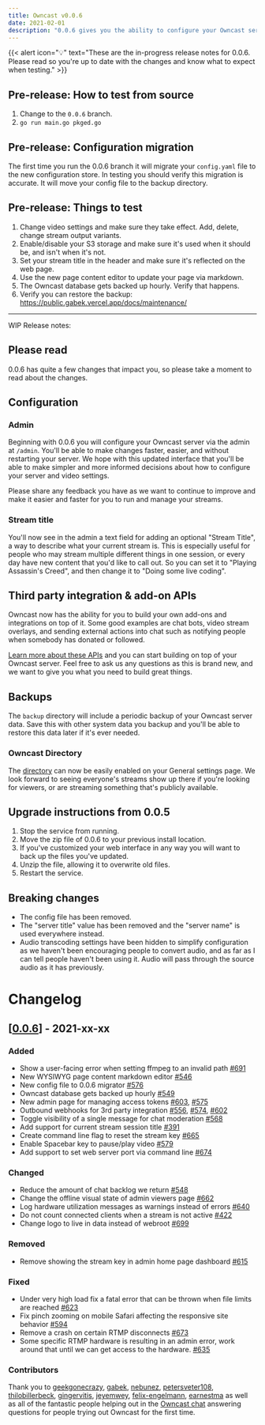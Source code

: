 ```yaml
---
title: Owncast v0.0.6
date: 2021-02-01
description: "0.0.6 gives you the ability to configure your Owncast server via the web and adds new 3rd party APIs for you to build upon."
---
```


{{< alert icon="💡" text="These are the in-progress release notes for 0.0.6.  Please read so you're up to date with the changes and know what to expect when testing." >}}

## Pre-release: How to test from source

1. Change to the `0.0.6` branch.
1. `go run main.go pkged.go`

## Pre-release: Configuration migration

The first time you run the 0.0.6 branch it will migrate your `config.yaml` file to the new configuration store. In testing you should verify this migration is accurate. It will move your config file to the backup directory.

## Pre-release: Things to test

1. Change video settings and make sure they take effect. Add, delete, change stream output variants.
1. Enable/disable your S3 storage and make sure it's used when it should be, and isn't when it's not.
1. Set your stream title in the header and make sure it's reflected on the web page.
1. Use the new page content editor to update your page via markdown.
1. The Owncast database gets backed up hourly. Verify that happens.
1. Verify you can restore the backup: https://public.gabek.vercel.app/docs/maintenance/

---

WIP Release notes:

## Please read

0.0.6 has quite a few changes that impact you, so please take a moment to read about the changes.

## Configuration

### Admin

Beginning with 0.0.6 you will configure your Owncast server via the admin at `/admin`. You'll be able to make changes faster, easier, and without restarting your server. We hope with this updated interface that you'll be able to make simpler and more informed decisions about how to configure your server and video settings.

Please share any feedback you have as we want to continue to improve and make it easier and faster for you to run and manage your streams.

### Stream title

You'll now see in the admin a text field for adding an optional "Stream Title", a way to describe what your current stream is. This is especially useful for people who may stream multiple different things in one session, or every day have new content that you'd like to call out. So you can set it to "Playing Assassin's Creed", and then change it to "Doing some live coding".

## Third party integration & add-on APIs

Owncast now has the ability for you to build your own add-ons and integrations on top of it. Some good examples are chat bots, video stream overlays, and sending external actions into chat such as notifying people when somebody has donated or followed.

[Learn more about these APIs](/thirdparty) and you can start building on top of your Owncast server. Feel free to ask us any questions as this is brand new, and we want to give you what you need to build great things.

## Backups

The `backup` directory will include a periodic backup of your Owncast server data. Save this with other system data you backup and you'll be able to restore this data later if it's ever needed.

### Owncast Directory

The [directory](https://directory.owncast.online) can now be easily enabled on your General settings page. We look forward to seeing everyone's streams show up there if you're looking for viewers, or are streaming something that's publicly available.

## Upgrade instructions from 0.0.5

1. Stop the service from running.
1. Move the zip file of 0.0.6 to your previous install location.
1. If you've customized your web interface in any way you will want to back up the files you've updated.
1. Unzip the file, allowing it to overwrite old files.
1. Restart the service.

## Breaking changes

- The config file has been removed.
- The "server title" value has been removed and the "server name" is used everywhere instead.
- Audio transcoding settings have been hidden to simplify configuration as we haven't been encouraging people to convert audio, and as far as I can tell people haven't been using it. Audio will pass through the source audio as it has previously.

# Changelog

## [[0.0.6](https://github.com/owncast/owncast/milestone/4)] - 2021-xx-xx

### Added

- Show a user-facing error when setting ffmpeg to an invalid path [#691](https://github.com/owncast/owncast/issues/691)
- New WYSIWYG page content markdown editor [#546](https://github.com/owncast/owncast/issues/546)
- New config file to 0.0.6 migrator [#576](https://github.com/owncast/owncast/issues/576)
- Owncast database gets backed up hourly [#549](https://github.com/owncast/owncast/issues/549)
- New admin page for managing access tokens [#603](https://github.com/owncast/owncast/issues/603), [#575](https://github.com/owncast/owncast/issues/575)
- Outbound webhooks for 3rd party integration [#556](https://github.com/owncast/owncast/issues/556), [#574](https://github.com/owncast/owncast/pull/574), [#602](https://github.com/owncast/owncast/issues/602)
- Toggle visibility of a single message for chat moderation [#568](https://github.com/owncast/owncast/issues/568)
- Add support for current stream session title [#391](https://github.com/owncast/owncast/issues/391)
- Create command line flag to reset the stream key [#665](https://github.com/owncast/owncast/issues/665)
- Enable Spacebar key to pause/play video [#579](https://github.com/owncast/owncast/issues/579)
- Add support to set web server port via command line [#674](https://github.com/owncast/owncast/issues/674)

### Changed

- Reduce the amount of chat backlog we return [#548](https://github.com/owncast/owncast/issues/548)
- Change the offline visual state of admin viewers page [#662](https://github.com/owncast/owncast/issues/662)
- Log hardware utilization messages as warnings instead of errors [#640](https://github.com/owncast/owncast/issues/640)
- Do not count connected clients when a stream is not active [#422](https://github.com/owncast/owncast/issues/422)
- Change logo to live in data instead of webroot [#699](https://github.com/owncast/owncast/issues/699)

### Removed

- Remove showing the stream key in admin home page dashboard [#615](https://github.com/owncast/owncast/issues/615)

### Fixed

- Under very high load fix a fatal error that can be thrown when file limits are reached [#623](https://github.com/owncast/owncast/issues/623)
- Fix pinch zooming on mobile Safari affecting the responsive site behavior [#594](https://github.com/owncast/owncast/issues/594)
- Remove a crash on certain RTMP disconnects [#673](https://github.com/owncast/owncast/issues/673)
- Some specific RTMP hardware is resulting in an admin error, work around that until we can get access to the hardware. [#635](https://github.com/owncast/owncast/issues/635)

### Contributors

Thank you to [geekgonecrazy](https://github.com/geekgonecrazy), [gabek](https://github.com/gabek), [nebunez](https://github.com/nebunez), [petersveter108](https://github.com/petersveter108), [thilobillerbeck](https://github.com/thilobillerbeck), [gingervitis](https://github.com/gingervitis), [jeyemwey](https://github.com/jeyemwey), [felix-engelmann](https://github.com/felix-engelmann), [earnestma](https://github.com/earnestma) as well as all of the fantastic people helping out in the [Owncast chat](https://owncast.rocket.chat) answering questions for people trying out Owncast for the first time.
